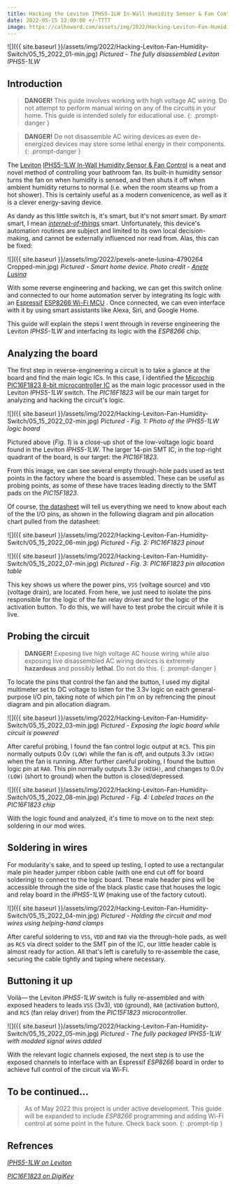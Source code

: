 ```yaml
---
title: Hacking the Leviton IPHS5-1LW In-Wall Humidity Sensor & Fan Control
date: 2022-05-15 12:00:00 +/-TTTT
image: https://calhoward.com/assets/img/2022/Hacking-Leviton-Fan-Humidity-Switch/05_15_2022_01-min.jpg
---
```


![]({{ site.baseurl }}/assets/img/2022/Hacking-Leviton-Fan-Humidity-Switch/05_15_2022_01-min.jpg)
*Pictured - The fully disassembled Leviton IPHS5-1LW*

## Introduction

>**DANGER!**  This guide involves working with high voltage AC wiring. Do not attempt to perform manual wiring on any of the circuits in your home. This guide is intended solely for educational use. 
{: .prompt-danger }

>**DANGER!**  Do not disassemble AC wiring devices as even de-energized devices may store some lethal energy in their components. 
{: .prompt-danger }

The [Leviton](https://www.leviton.com) [IPHS5-1LW In-Wall Humidity Sensor & Fan Control](https://www.leviton.com/en/products/iphs5-1lw) is a neat and novel method of controlling your bathroom fan. Its built-in humidity sensor turns the fan on when humidity is sensed, and then shuts it off when ambient humidity returns to normal (i.e. when the room steams up from a hot shower). This is certainly useful as a modern convenicence, as well as it is a clever energy-saving device. 

As dandy as this little switch is, it's smart, but it's not *smart* smart. By *smart* smart, I mean *[internet-of-things](https://en.wikipedia.org/wiki/Internet_of_things)* smart. Unfortunately, this device's automation routines are subject and limited to its own local decision-making, and cannot be externally influenced nor read from. Alas, this can be fixed:

![]({{ site.baseurl }}/assets/img/2022/pexels-anete-lusina-4790264 Cropped-min.jpg)
*Pictured - Smart home device. Photo credit - [Anete Lusina](https://www.pexels.com/@anete-lusina/)*

With some reverse engineering and hacking, we can get this switch online and connected to our home automation server by integrating its logic with an [Espressif](https://www.espressif.com/) [ESP8266 Wi-Fi MCU](https://www.espressif.com/en/products/socs/esp8266) . Once connected, we can even interface with it by using smart assistants like Alexa, Siri, and Google Home. 

This guide will explain the steps I went through in reverse engineering the Leviton *IPHS5-1LW* and interfacing its logic with the *ESP8266* chip.

## Analyzing the board

The first step in reverse-engineering a circuit is to take a glance at the board and find the main logic ICs. In this case, I identified the [Microchip](https://www.microchip.com/) [PIC16F1823 8-bit microcontroller IC](https://www.digikey.com/en/products/detail/microchip-technology/PIC16F1823-I-SL/2258580)  as the main logic processor used in the Leviton *IPHS5-1LW* switch. The *PIC16F1823* will be our main target for analyzing and hacking the circuit's logic.

![]({{ site.baseurl }}/assets/img/2022/Hacking-Leviton-Fan-Humidity-Switch/05_15_2022_02-min.jpg)
*Pictured - Fig. 1: Photo of the IPHS5-1LW logic board*

Pictured above (*Fig. 1*) is a close-up shot of the low-voltage logic board found in the Leviton *IPHS5-1LW*. The larger 14-pin SMT IC, in the top-right quadrant of the board, is our target: the *PIC16F1823*. 

From this image, we can see several empty through-hole pads used as test points in the factory where the board is assembled. These can be useful as probing points, as some of these have traces leading directly to the SMT pads on the *PIC15F1823*. 

Of course, [the datasheet](https://ww1.microchip.com/downloads/en/DeviceDoc/PIC12LF1822-16LF1823-Data-Sheet-40001413F.pdf) will tell us everything we need to know about each of the the I/O pins, as shown in the following diagram and pin allocation chart pulled from the datasheet:

![]({{ site.baseurl }}/assets/img/2022/Hacking-Leviton-Fan-Humidity-Switch/05_15_2022_06-min.jpg)
*Pictured - Fig. 2: PIC16F1823 pinout*

![]({{ site.baseurl }}/assets/img/2022/Hacking-Leviton-Fan-Humidity-Switch/05_15_2022_07-min.jpg)
*Pictured - Fig. 3: PIC16F1823 pin allocation table*

This key shows us where the power pins, `VSS` (voltage source) and `VDD` (voltage drain), are located. From here, we just need to isolate the pins responsible for the logic of the fan relay driver and for the logic of the activation button. To do this, we will have to test probe the circuit while it is live.

## Probing the circuit

>**DANGER!**  Exposing live high voltage AC house wiring while also exposing live disassembled AC wiring devices is extremely **hazardous** and possibly **lethal**. Do not do this.
{: .prompt-danger }

To locate the pins that control the fan and the button, I used my digital multimeter set to DC voltage to listen for the 3.3v logic on each general-purpose I/O pin, taking note of which pin I'm on by refrencing the pinout diagram and pin allocation diagram. 

![]({{ site.baseurl }}/assets/img/2022/Hacking-Leviton-Fan-Humidity-Switch/05_15_2022_03-min.jpg)
*Pictured - Exposing the logic board while circuit is powered*

After careful probing, I found the fan control logic output at `RC5`. This pin normally outputs 0.0v `(LOW)` while the fan is off, and outputs 3.3v `(HIGH)` when the fan is running. After further careful probing, I found the button logic pin at `RA0`. This pin normally outputs 3.3v `(HIGH)`, and changes to 0.0v `(LOW)` (short to ground) when the button is closed/depressed. 

![]({{ site.baseurl }}/assets/img/2022/Hacking-Leviton-Fan-Humidity-Switch/05_15_2022_08-min.jpg)
*Pictured - Fig. 4: Labeled traces on the PIC16F1823 chip*

With the logic found and analyzed, it's time to move on to the next step: soldering in our mod wires.

## Soldering in wires

For modularity's sake, and to speed up testing, I opted to use a rectangular male pin header jumper ribbon cable (with one end cut off for board soldering) to connect to the logic board. These male header pins will be accessible through the side of the black plastic case that houses the logic and relay board in the *IPHS5-1LW* (making use of the factory cutout). 

![]({{ site.baseurl }}/assets/img/2022/Hacking-Leviton-Fan-Humidity-Switch/05_15_2022_04-min.jpg)
*Pictured - Holding the circuit and mod wires using helping-hand clamps*

After careful soldering to `VSS`, `VDD` and `RA0` via the through-hole pads, as well as `RC5` via direct solder to the SMT pin of the IC, our little header cable is almost ready for action. All that's left is carefully to re-assemble the case, securing the cable tightly and taping where necessary.

## Buttoning it up

Voilà— the Leviton *IPHS5-1LW* switch is fully re-assembled and with exposed headers to leads `VSS` (3v3), `VDD` (ground), `RA0` (activation button), and `RC5` (fan relay driver) from the *PIC15F1823* microcontroller.

![]({{ site.baseurl }}/assets/img/2022/Hacking-Leviton-Fan-Humidity-Switch/05_15_2022_05-min.jpg)
*Pictured - The fully packaged IPHS5-1LW with modded signal wires added*

With the relevant logic channels exposed, the next step is to use the exposed channels to interface with an Espressif *ESP8266* board in order to achieve full control of the circuit via Wi-Fi. 

## To be continued...

> As of May 2022 this project is under active development. This guide will be expanded to include *ESP8266* programming and adding Wi-Fi control at some point in the future. Check back soon.
{: .prompt-tip }

## Refrences

[*IPHS5-1LW on Leviton*](https://www.leviton.com/en/products/iphs5-1lw)

[*PIC16F1823 on DigiKey*](https://www.digikey.com/en/products/detail/microchip-technology/PIC16F1823-I-SL/2258580)

